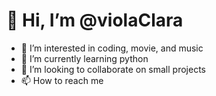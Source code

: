 # 👋 Hi, I’m @violaClara
- 👀 I’m interested in coding, movie, and music
- 🌱 I’m currently learning python
- 💞️ I’m looking to collaborate on small projects
- 📫 How to reach me 

<!---
violaClara/violaClara is a ✨ special ✨ repository because its `README.md` (this file) appears on your GitHub profile.
You can click the Preview link to take a look at your changes.
--->
